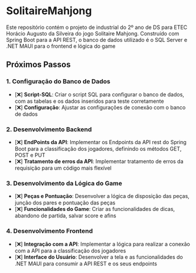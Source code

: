 # SolitaireMahjong
Este repositório contém o projeto de industrial do 2º ano de DS para ETEC Horácio Augusto da Silveira do jogo Solitaire Mahjong. Construído com Spring Boot para a API REST,  o banco de dados utilizado é o SQL Server e .NET MAUI para o frontend e lógica do game

## Próximos Passos

### 1. **Configuração do Banco de Dados**

- [❌] **Script-SQL**: Criar o script SQL para configurar o banco de dados, com as tabelas e os dados inseridos para teste corretamente
- [❌] **Configuração**: Ajustar as configurações de conexão com o banco de dados

### 2. **Desenvolvimento Backend**

- [❌] **EndPoints da API**: Implementar os Endpoints da API rest do Spring Boot para a classificação dos jogadores, definindo os métodos GET, POST e PUT
- [❌] **Tratamento de erros da API**: Implementar tratamento de erros da requisição para um código mais flexível

### 3. **Desenvolvimento da Lógica do Game**

- [❌] **Peças e Pontuação**: Desenvolver a lógica de disposição das peças, junção dos pares e pontuação das peças
- [❌] **Funcionalidades do Game**: Criar as funcionalidades de dicas, abandono de partida, salvar score e afins

### 4. **Desenvolvimento Frontend**

- [❌] **Integração com a API**: Implementar a lógica para realizar a conexão com a API para a classificação dos jogadores
- [❌] **Interface do Usuário**: Desenvolver a tela e as funcionalidades do .NET MAUI para consumir a API REST e os seus endpoints
